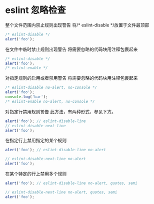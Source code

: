 # eslint 忽略检查

整个文件范围内禁止规则出现警告
将/* eslint-disable */放置于文件最顶部

```js
/* eslint-disable */
alert('foo');
```

在文件中临时禁止规则出现警告
将需要忽略的代码块用注释包裹起来
```js
/* eslint-disable */
alert('foo');
/* eslint-enable */
```

对指定规则的启用或者禁用警告
将需要忽略的代码块用注释包裹起来
```js
/* eslint-disable no-alert, no-console */
alert('foo');
console.log('bar');
/* eslint-enable no-alert, no-console */
```

对指定行禁用规则警告
此方法，有两种形式，参见下方。
```js
alert('foo'); // eslint-disable-line
// eslint-disable-next-line
alert('foo');
```

在指定行上禁用指定的某个规则
```js
alert('foo'); // eslint-disable-line no-alert

// eslint-disable-next-line no-alert
alert('foo');
```


在某个特定的行上禁用多个规则
```js
alert('foo'); // eslint-disable-line no-alert, quotes, semi

// eslint-disable-next-line no-alert, quotes, semi
alert('foo');
```

